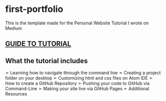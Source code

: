 # first-portfolio

This is the template made for the Personal Website Tutorial I wrote on Medium

## <a href = "https://medium.com/@mpara/how-to-make-your-first-portfolio-hosted-on-github-1e5940853fcc"> GUIDE TO TUTORIAL </a>
## What the tutorial includes
➣ Learning how to navigate through the command line
➣ Creating a project folder on your desktop
➣ Customizing html and css files on Atom IDE
➣ How to create a GitHub Repository
➣ Pushing your code to GitHub via Command-Line
➣ Making your site live via GitHub Pages
➣ Additional Resources


